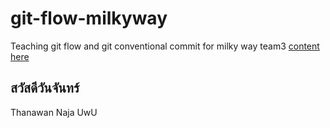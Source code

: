 # git-flow-milkyway
Teaching git flow and git conventional commit for milky way team3 [content here](https://github.com/boytur/git-flow-milkyway/wiki)
## สวัสดีวันจันทร์ 
Thanawan Naja UwU
